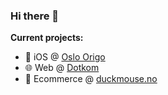### Hi there 👋

**Current projects:**

- 🔑 iOS @ [Oslo Origo](https://www.oslo.kommune.no/etater-foretak-og-ombud/oslo-origo/#gref)
- 🌐 Web @ [Dotkom](https://github.com/dotkom)
- 🐤 Ecommerce @ [duckmouse.no](https://duckmouse.no/)
